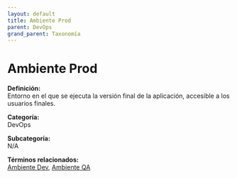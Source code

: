 ```yaml
---
layout: default
title: Ambiente Prod
parent: DevOps
grand_parent: Taxonomía
---
```


# Ambiente Prod

**Definición:**  
Entorno en el que se ejecuta la versión final de la aplicación, accesible a los usuarios finales.

**Categoría:**  
DevOps

**Subcategoría:**  
N/A

**Términos relacionados:**  
[Ambiente Dev](https://maleniski.github.io/diccionario-angl-tec-mx/docs/taxonomia/devops/ambiente-dev.html), [Ambiente QA](https://maleniski.github.io/diccionario-angl-tec-mx/docs/taxonomia/devops/ambiente-qa.html)
